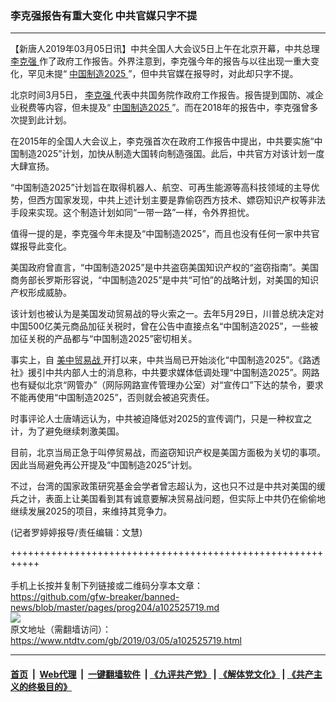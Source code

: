### 李克强报告有重大变化 中共官媒只字不提
------------------------

<div class="post_content">
 <p>
  【新唐人2019年03月05日讯】中共全国人大会议5日上午在北京开幕，中共总理
  <a href="https://www.ntdtv.com/gb/李克强.htm">
   李克强
  </a>
  作了政府工作报告。外界注意到，李克强今年的报告与以往出现一重大变化，罕见未提“
  <a href="https://www.ntdtv.com/gb/中国制造2025.htm">
   中国制造2025
  </a>
  ”，但中共官媒在报导时，对此却只字不提。
 </p>
 <p>
  北京时间3月5日，
  <a href="https://www.ntdtv.com/gb/李克强.htm">
   李克强
  </a>
  代表中共国务院作政府工作报告。报告提到国防、减企业税费等内容，但未提及“
  <a href="https://www.ntdtv.com/gb/中国制造2025.htm">
   中国制造2025
  </a>
  ”。而在2018年的报告中，李克强曾多次提到此计划。
 </p>
 <p>
  在2015年的全国人大会议上，李克强首次在政府工作报告中提出，中共要实施“中国制造2025”计划，加快从制造大国转向制造强国。此后，中共官方对该计划一度大肆宣扬。
 </p>
 <p>
  “中国制造2025”计划旨在取得机器人、航空、可再生能源等高科技领域的主导优势，但西方国家发现，中共上述计划主要是靠偷窃西方技术、嫖窃知识产权等非法手段来实现。这个制造计划如同“一带一路”一样，令外界担忧。
 </p>
 <p>
  值得一提的是，李克强今年未提及“中国制造2025”，而且也没有任何一家中共官媒报导此变化。
 </p>
 <p>
  美国政府曾直言，“中国制造2025”是中共盗窃美国知识产权的“盗窃指南”。美国商务部长罗斯形容说，“中国制造2025”是中共“可怕”的战略计划，对美国的知识产权形成威胁。
 </p>
 <p>
  该计划也被认为是美国发动贸易战的导火索之一。去年5月29日，川普总统决定对中国500亿美元商品加征关税时，曾在公告中直接点名“中国制造2025”，一些被加征关税的产品都与“中国制造2025”密切相关。
 </p>
 <p>
  事实上，自
  <a href="https://www.ntdtv.com/gb/美中贸易战.htm">
   美中贸易战
  </a>
  开打以来，中共当局已开始淡化“中国制造2025”。《路透社》援引中共内部人士的消息称，中共要求媒体低调处理“中国制造2025”。网路也有疑似北京“网管办”（网际网路宣传管理办公室）对“宣传口”下达的禁令，要求不能再使用“中国制造2025”，否则就会被追究责任。
 </p>
 <p>
  时事评论人士唐靖远认为，中共被迫降低对2025的宣传调门，只是一种权宜之计，为了避免继续刺激美国。
 </p>
 <p>
  目前，北京当局正急于叫停贸易战，而盗窃知识产权是美国方面极为关切的事项。因此当局避免再公开提及“中国制造2025”计划。
 </p>
 <p>
  不过，台湾的国家政策研究基金会学者曾志超认为，这也只不过是中共对美国的缓兵之计，表面上让美国看到其有诚意要解决贸易战问题，但实际上中共仍在偷偷地继续发展2025的项目，来维持其竞争力。
 </p>
 <p>
  (记者罗婷婷报导/责任编辑：文慧)
 </p>
 <div class="single_ad">
 </div>
</div>

+++++++++++++++++++++++++++++++++++++++++++++++++++++++++++<br/><br/>
手机上长按并复制下列链接或二维码分享本文章：<br/>
https://github.com/gfw-breaker/banned-news/blob/master/pages/prog204/a102525719.md <br/>
<a href='https://github.com/gfw-breaker/banned-news/blob/master/pages/prog204/a102525719.md'><img src='https://github.com/gfw-breaker/banned-news/blob/master/pages/prog204/a102525719.md.png'/></a> <br/>
原文地址（需翻墙访问）：https://www.ntdtv.com/gb/2019/03/05/a102525719.html


------------------------
#### [首页](https://github.com/gfw-breaker/banned-news/blob/master/README.md) &nbsp;|&nbsp; [Web代理](https://github.com/labour-camp/helloworld) &nbsp;|&nbsp; [一键翻墙软件](https://github.com/gfw-breaker/nogfw/blob/master/README.md) &nbsp;| [《九评共产党》](https://github.com/gfw-breaker/9ping.md/blob/master/README.md#九评之一评共产党是什么) | [《解体党文化》](https://github.com/gfw-breaker/jtdwh.md/blob/master/README.md) | [《共产主义的终极目的》](https://github.com/gfw-breaker/gczydzjmd.md/blob/master/README.md)

